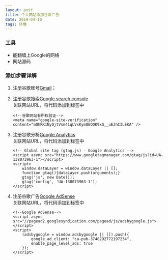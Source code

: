 ```yaml
---
layout: post
title: 个人网站添加谷歌广告
date: 2019-04-10
tags: 环境
---
```

### 工具

* 能翻墙上Google的网络  
* 网站源码

### 添加步骤详解

1. 注册谷歌账号[Gmail](https://mail.google.com/mail)；  

2. 注册谷歌搜索[Google search console](https://search.google.com/search-console)  
    关联网站URL，将代码添加到<head>标签中  
    ```
    <!--谷歌网站有所权验证-->
    <meta name="google-site-verification" content="mQhRK1NyQjtVsm41qLVxKym8EQOK9xG__uEJhCILEKA" />
    ```

3. 注册谷歌分析[Google Analytics](https://analytics.google.com/analytics/web/)  
    关联网站URL，将代码添加到<head>标签中  
    ```
    <!-- Global site tag (gtag.js) - Google Analytics -->
    <script async src="https://www.googletagmanager.com/gtag/js?id=UA-138073963-1"></script>
    <script>
        window.dataLayer = window.dataLayer || [];
        function gtag(){dataLayer.push(arguments);}
        gtag('js', new Date());
        gtag('config', 'UA-138073963-1');
    </script>
    ```

4. 注册谷歌广告[Google AdSense](https://www.google.com/adsense/)  
    关联网站URL，将代码添加到<head>标签中  
    ```
    <!--Google AdSense-->
    <script async src="//pagead2.googlesyndication.com/pagead/js/adsbygoogle.js"></script>
    <script>
        (adsbygoogle = window.adsbygoogle || []).push({
            google_ad_client: "ca-pub-3748292772197234",
            enable_page_level_ads: true
        });
    </script>
    ```
